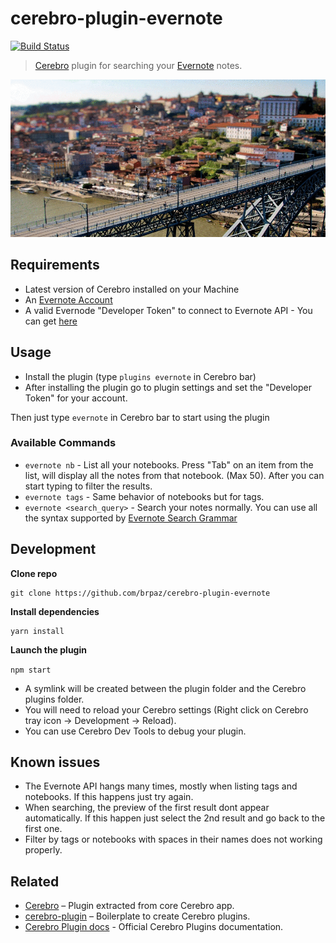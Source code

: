 # cerebro-plugin-evernote

[![Build Status](https://travis-ci.org/brpaz/cerebro-plugin-evernote.svg?branch=master)](https://travis-ci.org/brpaz/cerebro-plugin-evernote)

> [Cerebro](http://cerebroapp.com) plugin for searching your [Evernote](https://www.evernote.com) notes.

![](demo.gif)


## Requirements

* Latest version of Cerebro installed on your Machine
* An [Evernote Account](https://www.evernote.com/Registration.action)
* A valid Evernode "Developer Token" to connect to Evernote API - You can get [here](https://www.evernote.com/api/DeveloperToken.action)

## Usage

* Install the plugin (type ```plugins evernote``` in Cerebro bar)
* After installing the plugin go to plugin settings and set the "Developer Token" for your account.

Then just type ```evernote``` in Cerebro bar to start using the plugin


### Available Commands

* ```evernote nb``` - List all your notebooks. Press "Tab" on an item from the list, will display all the notes from that notebook. (Max 50). After you can start typing to filter the results.
* ```evernote tags``` - Same behavior of notebooks but for tags.
* ```evernote <search_query>``` - Search your notes normally. You can use all the syntax supported by [Evernote Search Grammar](https://dev.evernote.com/doc/articles/search_grammar.php)


## Development

**Clone repo**

```
git clone https://github.com/brpaz/cerebro-plugin-evernote
```

**Install dependencies**

```
yarn install
```

**Launch the plugin**

```npm start```

- A symlink will be created between the plugin folder and the Cerebro plugins folder.
- You will need to reload your Cerebro settings (Right click on Cerebro tray icon -> Development -> Reload).
- You can use Cerebro Dev Tools to debug your plugin.


## Known issues

* The Evernote API hangs many times, mostly when listing tags and notebooks. If this happens just try again.
* When searching, the preview of the first result dont appear automatically. If this happen just select the 2nd result and go back to the first one.
* Filter by tags or notebooks with spaces in their names does not working properly.

## Related

* [Cerebro](http://github.com/KELiON/cerebro) – Plugin extracted from core Cerebro app.
* [cerebro-plugin](http://github.com/KELiON/cerebro-plugin) – Boilerplate to create Cerebro plugins.
* [Cerebro Plugin docs](https://github.com/KELiON/cerebro/tree/master/docs) - Official Cerebro Plugins documentation.
